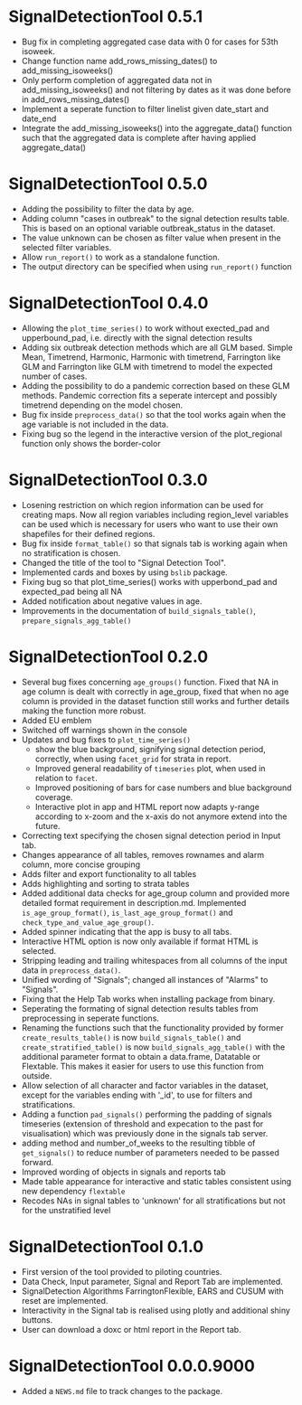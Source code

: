 # SignalDetectionTool 0.5.1

* Bug fix in completing aggregated case data with 0 for cases for 53th isoweek.
* Change function name add_rows_missing_dates() to add_missing_isoweeks()
* Only perform completion of aggregated data not in add_missing_isoweeks() and not filtering by dates as it was done before in add_rows_missing_dates()
* Implement a seperate function to filter linelist given date_start and date_end
* Integrate the add_missing_isoweeks() into the aggregate_data() function such that the aggregated data is complete after having applied aggregate_data()


# SignalDetectionTool 0.5.0

* Adding the possibility to filter the data by age.
* Adding column "cases in outbreak" to the signal detection results table. This is based on an optional variable outbreak_status in the dataset.
* The value unknown can be chosen as filter value when present in the selected filter variables. 
* Allow `run_report()` to work as a standalone function.
* The output directory can be specified when using `run_report()` function 

# SignalDetectionTool 0.4.0

* Allowing the `plot_time_series()` to work without exected_pad and upperbound_pad, i.e. directly with the signal detection results
* Adding six outbreak detection methods which are all GLM based. Simple Mean, Timetrend, Harmonic, Harmonic with timetrend, Farrington like GLM and Farrington like GLM with timetrend to model the expected number of cases.
* Adding the possibility to do a pandemic correction based on these GLM methods. Pandemic correction fits a seperate intercept and possibly timetrend depending on the model chosen.
* Bug fix inside `preprocess_data()` so that the tool works again when the age variable is not included in the data.
* Fixing bug so the legend in the interactive version of the plot_regional function only shows the border-color


# SignalDetectionTool 0.3.0

* Losening restriction on which region information can be used for creating maps. Now all region variables including region_level variables can be used which is necessary for users who want to use their own shapefiles for their defined regions.
* Bug fix inside `format_table()` so that signals tab is working again when no stratification is chosen.
* Changed the title of the tool to "Signal Detection Tool".
* Implemented cards and boxes by using `bslib` package.
* Fixing bug so that plot_time_series() works with upperbond_pad and expected_pad being all NA
* Added notification about negative values in age.
* Improvements in the documentation of `build_signals_table()`, `prepare_signals_agg_table()`

# SignalDetectionTool 0.2.0

* Several bug fixes concerning `age_groups()` function. Fixed that NA in age column is dealt with correctly in age_group, fixed that when no age column is provided in the dataset function still works and further details making the function more robust. 
* Added EU emblem
* Switched off warnings shown in the console
* Updates and bug fixes to `plot_time_series()` 
  - show the blue background, signifying signal detection period, correctly, when using `facet_grid` for strata in report. 
  - Improved general readability of `timeseries` plot, when used in relation to `facet`.
  - Improved positioning of bars for case numbers and blue background coverage.
  - Interactive plot in app and HTML report now adapts y-range according to x-zoom and the x-axis do not anymore extend into the future.
* Correcting text specifying the chosen signal detection period in Input tab.
* Changes appearance of all tables, removes rownames and alarm column, more concise grouping
* Adds filter and export functionality to all tables
* Adds highlighting and sorting to strata tables
* Added additional data checks for age_group column and provided more detailed format requirement in description.md. Implemented `is_age_group_format()`, `is_last_age_group_format()` and `check_type_and_value_age_group()`.
* Added spinner indicating that the app is busy to all tabs.
* Interactive HTML option is now only available if format HTML is selected.
* Stripping leading and trailing whitespaces from all columns of the input data in `preprocess_data()`.
* Unified wording of "Signals"; changed all instances of "Alarms" to "Signals".
* Fixing that the Help Tab works when installing package from binary.
* Seperating the formating of signal detection results tables from preprocessing in seperate functions.
* Renaming the functions such that the functionality provided by former `create_results_table()` is now `build_signals_table()` and `create_stratified_table()` is now `build_signals_agg_table()` with the additional parameter format to obtain a data.frame, Datatable or Flextable. This makes it easier for users to use this function from outside.
* Allow selection of all character and factor variables in the dataset, except for the variables ending with '_id', to use for filters and stratifications.
* Adding a function `pad_signals()` performing the padding of signals timeseries (extension of threshold and expecation to the past for visualisation) which was previously done in the signals tab server.
* adding method and number_of_weeks to the resulting tibble of `get_signals()` to reduce number of parameters needed to be passed forward.
* Improved wording of objects in signals and reports tab
* Made table appearance for interactive and static tables consistent using new dependency `flextable`
* Recodes NAs in signal tables to 'unknown' for all stratifications but not for the unstratified level

# SignalDetectionTool 0.1.0

* First version of the tool provided to piloting countries.
* Data Check, Input parameter, Signal and Report Tab are implemented.
* SignalDetection Algorithms FarringtonFlexible, EARS and CUSUM with reset are implemented.
* Interactivity in the Signal tab is realised using plotly and additional shiny buttons.
* User can download a doxc or html report in the Report tab.

# SignalDetectionTool 0.0.0.9000

* Added a `NEWS.md` file to track changes to the package.
